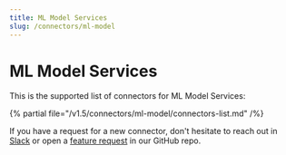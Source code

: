 ```yaml
---
title: ML Model Services
slug: /connectors/ml-model
---
```


# ML Model Services

This is the supported list of connectors for ML Model Services:

{% partial file="/v1.5/connectors/ml-model/connectors-list.md" /%}

If you have a request for a new connector, don't hesitate to reach out in [Slack](https://slack.meta-mart.org/) or
open a [feature request](https://github.com/meta-mart/MetaMart/issues/new/choose) in our GitHub repo.
